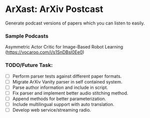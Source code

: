# ArXast: ArXiv Postcast
Generate podcast versions of papers which you can listen to easily.

### Sample Podcasts
Asymmetric Actor Critic for Image-Based Robot Learning (https://vocaroo.com/i/s1SnDBsI0Ee0)

### TODO/Future Task:
- [ ] Perform parser tests against different paper formats.
- [ ] Migrate ArXiv Vanity parser in self contained system.
- [ ] Parse author information and include in script.
- [ ] Fix parser and implement better audio stitching method.
- [ ] Append methods for better parameterization.
- [ ] Include multilingual support with auto translation.
- [ ] Develop web service/streaming radio.
